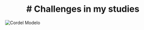 <h1 align="center"> # Challenges in my studies </h1>


![Cordel Modelo](https://github.com/Ryan092x/Challenges-in-my-studies/assets/137851758/f29fd6fd-c241-44ff-8434-429058bbdbed)

